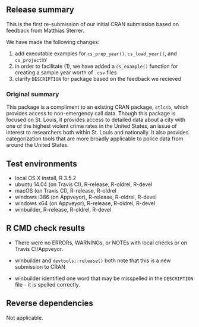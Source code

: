 ## Release summary
This is the first re-submission of our initial CRAN submission based on feedback from Matthias Sterrer. 

We have made the following changes:

1. add executable examples for `cs_prep_year()`, `cs_load_year()`, and `cs_projectXY`
2. in order to facilitate (1), we have added a `cs_example()` function for creating a sample year worth of `.csv` files
3. clarify `DESCRIPTION` for package based on the feedback we recieved

### Original summary
This package is a compliment to an existing CRAN package, `stlcsb`, which provides access to non-emergency call data. Though this package is focused on St. Louis, it provides access to detailed data about a city with one of the highest violent crime rates in the United States, an issue of interest to researchers both within St. Louis and nationally. It also provides categorization tools that are more broadly applicable to police data from around the United States.

## Test environments
* local OS X install, R 3.5.2
* ubuntu 14.04 (on Travis CI), R-release, R-oldrel, R-devel
* macOS (on Travis CI), R-release, R-oldrel
* windows i386 (on Appveyor), R-release, R-oldrel, R-devel
* windows x64 (on Appveyor), R-release, R-oldrel, R-devel
* winbuilder, R-release, R-oldrel, R-devel

## R CMD check results
* There were no ERRORs, WARNINGs, or NOTEs with local checks or on Travis CI/Appveyor.

* winbuilder and `devtools::release()` both note that this is a new submission to CRAN
* winbuilder identified one word that may be misspelled in the `DESCRIPTION` file - it is spelled correctly.

## Reverse dependencies
Not applicable.
